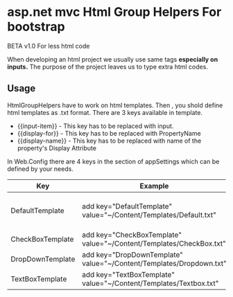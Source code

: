 <h1>asp.net mvc Html Group Helpers For bootstrap</h1>
BETA v1.0
For less html code
<p>
  When developing an html project  we usually use same tags <strong> especially on  inputs.</strong> 
 The purpose of the project leaves us to type extra html codes.
</p>

<h2>Usage</h2>
<p>
HtmlGroupHelpers have to work on html templates.
  Then , you shold define  html templates as .txt format.
  There are 3 keys available in template. 
<ul>
<li>{{input-item}} - This key has to be replaced with input. </li>
<li>{{display-for}} - This key has to be replaced with PropertyName </li>
<li>{{display-name}} - This key has to be replaced with name of the property's Display Attribute </li>
</ul>

In Web.Config there are 4 keys in the section of appSettings which can be defined by your needs.
<table>
<thead>
<tr>
<th>Key</th><th>Example</th><th>What For</th><th>Required</th>
</tr>
</thead>
<tbody>
<tr>
<td>
DefaultTemplate
</td>
<td>add key="DefaultTemplate" value="~/Content/Templates/Default.txt"</td>
<td>DefaultTemplate will be used on all undefined templates</td>
<td>Yes</td>
</tr>
<tr>
<td>CheckBoxTemplate</td>
<td>add key="CheckBoxTemplate" value="~/Content/Templates/CheckBox.txt"</td>
<td>This will be use for checkboxes.</td>
<td>No</td></tr>
<tr>
<td>DropDownTemplate</td>
<td>add key="DropDownTemplate" value="~/Content/Templates/Dropdown.txt"</td>
<td>This will be use for dropdowns. </td>
<td>No</td>
</tr>
<td>TextBoxTemplate</td>
<td>add key="TextBoxTemplate" value="~/Content/Templates/Textbox.txt"</td>
<td>This will be use for dropdowns. </td>
<td>No</td>
</tr>
</tbody>
</table>

</p>




